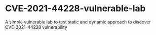 # CVE-2021-44228-vulnerable-lab
A simple vulnerable lab to test static and dynamic approach to discover CVE-2021-44228 vulnerability
